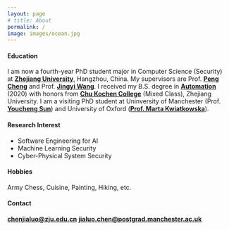 ```yaml
---
layout: page
# title: About
permalink: /
image: images/ocean.jpg
---
```

#### Education

I am now a fourth-year PhD student major in Computer Science (Security) at **[Zhejiang University](https://www.zju.edu.cn/)**, Hangzhou, China. My supervisors are Prof. **[Peng Cheng](https://person.zju.edu.cn/en/cp#0)** and Prof. **[Jingyi Wang](https://wang-jingyi.github.io/)**. I received my B.S. degree in **[Automation](http://www.cse.zju.edu.cn/)** (2020) with honors from **[Chu Kochen College](http://ckc.zju.edu.cn/ckcen/wbout/list.htm)** (Mixed Class), Zhejiang University. 
I am a visiting PhD student at Uninversity of Manchester (Prof. **[Youcheng Sun](https://research.manchester.ac.uk/en/persons/youcheng.sun)**) and University of Oxford (**[Prof. Marta Kwiatkowska](https://www.cs.ox.ac.uk/people/marta.kwiatkowska/)**). 


<!-- <img align="right" src="images/me2.jpeg" />  -->
<!-- <img style="float: right;" src="images/me2.jpeg">  -->

#### Research Interest

- Software Engineering for AI 
- Machine Learning Security 
- Cyber-Physical System Security 

#### Hobbies

Army Chess, Cuisine, Painting, Hiking, etc. 


#### Contact
**[chenjialuo@zju.edu.cn](mailto:chenjialuo@zju.edu.cn)**
**[jialuo.chen@postgrad.manchester.ac.uk](mailto:jialuo.chen@postgrad.manchester.ac.uk)**
